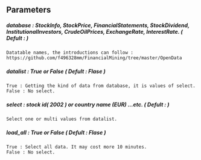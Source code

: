 
## Parameters 

##### database :  StockInfo, StockPrice, FinancialStatements, StockDividend, InstitutionalInvestors, CrudeOilPrices, ExchangeRate, InterestRate.  ( Defult : )
            
    Datatable names, the introductions can follow :
    https://github.com/f496328mm/FinancialMining/tree/master/OpenData

##### datalist : True or False ( Defult : Flase )

    True : Getting the kind of data from database, it is values of select.
    False : No select.
    
##### select : stock id( 2002 ) or country name (EUR) ...etc.  ( Defult : )
    
    Select one or multi values from datalist.
    
##### load_all : True or False ( Defult : Flase )

    True : Select all data. It may cost more 10 minutes.
    False : No select.
   
